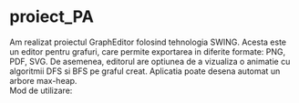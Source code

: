 # proiect_PA
Am realizat proiectul GraphEditor folosind tehnologia SWING. 
Acesta este un editor pentru grafuri, care permite exportarea in diferite formate: PNG, PDF, SVG.
De asemenea, editorul are optiunea de a vizualiza o animatie cu algoritmii DFS si BFS pe graful creat.
Aplicatia poate desena automat un arbore max-heap.<br>
Mod de utilizare:<br>

